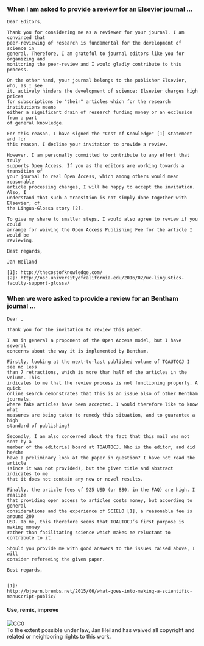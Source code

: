 ### When I am asked to provide a review for an Elsevier journal ...
```
Dear Editors,

Thank you for considering me as a reviewer for your journal. I am convinced that
peer-reviewing of research is fundamental for the development of science in
general. Therefore, I am grateful to journal editors like you for organizing and
monitoring the peer-review and I would gladly contribute to this process.

On the other hand, your journal belongs to the publisher Elsevier, who, as I see
it, actively hinders the development of science; Elsevier charges high prices
for subscriptions to "their" articles which for the research institutions means
either a significant drain of research funding money or an exclusion from a part
of general knowledge.

For this reason, I have signed the "Cost of Knowledge" [1] statement and for
this reason, I decline your invitation to provide a review. 

However, I am personally committed to contribute to any effort that truly
supports Open Access. If you as the editors are working towards a transition of
your journal to real Open Access, which among others would mean reasonable
article processing charges, I will be happy to accept the invitation. Also, I
understand that such a transition is not simply done together with Elsevier; cf.
the Lingua-Glossa story [2]. 

To give my share to smaller steps, I would also agree to review if you could
arrange for waiving the Open Access Publishing Fee for the article I would be
reviewing.

Best regards,

Jan Heiland

[1]: http://thecostofknowledge.com/ 
[2]: http://osc.universityofcalifornia.edu/2016/02/uc-lingustics-faculty-support-glossa/
```

### When we were asked to provide a review for an Bentham journal ...

```
Dear ,

Thank you for the invitation to review this paper.

I am in general a proponent of the Open Access model, but I have several
concerns about the way it is implemented by Bentham.

Firstly, looking at the next-to-last published volume of TOAUTOCJ I see no less
than 7 retractions, which is more than half of the articles in the volume. This
indicates to me that the review process is not functioning properly. A quick
online search demonstrates that this is an issue also of other Bentham journals,
where fake articles have been accepted. I would therefore like to know what
measures are being taken to remedy this situation, and to guarantee a high
standard of publishing?

Secondly, I am also concerned about the fact that this mail was not sent by a
member of the editorial board at TOAUTOCJ. Who is the editor, and did he/she
have a preliminary look at the paper in question? I have not read the article
(since it was not provided), but the given title and abstract indicates to me
that it does not contain any new or novel results.

Finally, the article fees of 925 USD (or 880, in the FAQ) are high. I realize
that providing open access to articles costs money, but according to general
considerations and the experience of SCIELO [1], a reasonable fee is around 200
USD. To me, this therefore seems that TOAUTOCJ’s first purpose is making money
rather than facilitating science which makes me reluctant to contribute to it.

Should you provide me with good answers to the issues raised above, I will
consider refereeing the given paper.

Best regards,


[1]:
http://bjoern.brembs.net/2015/06/what-goes-into-making-a-scientific-manuscript-public/
```

#### Use, remix, improve

<p xmlns:dct="http://purl.org/dc/terms/">
  <a rel="license"
     href="http://creativecommons.org/publicdomain/zero/1.0/">
    <img src="http://i.creativecommons.org/p/zero/1.0/88x31.png" style="border-style: none;" alt="CC0" />
  </a>
  <br />
  To the extent possible under law,
  <span resource="[_:publisher]" rel="dct:publisher">
    <span property="dct:title">Jan Heiland</span></span>
  has waived all copyright and related or neighboring rights to
  this work.
</p>

